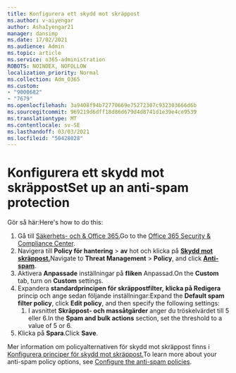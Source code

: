 ```yaml
---
title: Konfigurera ett skydd mot skräppost
ms.author: v-aiyengar
author: AshaIyengar21
manager: dansimp
ms.date: 17/02/2021
ms.audience: Admin
ms.topic: article
ms.service: o365-administration
ROBOTS: NOINDEX, NOFOLLOW
localization_priority: Normal
ms.collection: Adm_O365
ms.custom:
- "9000682"
- "7679"
ms.openlocfilehash: 3a9408f94b72770669e75272307c932303666d6b
ms.sourcegitcommit: 969219d6dff18d86d679d4d8741d1e39e4ce9539
ms.translationtype: MT
ms.contentlocale: sv-SE
ms.lasthandoff: 03/03/2021
ms.locfileid: "50428028"
---
```

# <a name="set-up-an-anti-spam-protection"></a><span data-ttu-id="0179c-102">Konfigurera ett skydd mot skräppost</span><span class="sxs-lookup"><span data-stu-id="0179c-102">Set up an anti-spam protection</span></span>

<span data-ttu-id="0179c-103">Gör så här:</span><span class="sxs-lookup"><span data-stu-id="0179c-103">Here's how to do this:</span></span>

1. <span data-ttu-id="0179c-104">Gå till [Säkerhets- och & Office 365.](https://go.microsoft.com/fwlink/p/?linkid=2077143)</span><span class="sxs-lookup"><span data-stu-id="0179c-104">Go to the [Office 365 Security & Compliance Center](https://go.microsoft.com/fwlink/p/?linkid=2077143).</span></span>
1. <span data-ttu-id="0179c-105">Navigera till **Policy för hantering**  >  **av** hot och klicka på **[Skydd mot skräppost.](https://go.microsoft.com/fwlink/p/?linkid=2077143)**</span><span class="sxs-lookup"><span data-stu-id="0179c-105">Navigate to **Threat Management** > **Policy**, and click **[Anti-spam](https://go.microsoft.com/fwlink/p/?linkid=2077143)**.</span></span>
1. <span data-ttu-id="0179c-106">Aktivera **Anpassade** inställningar på **fliken** Anpassad.</span><span class="sxs-lookup"><span data-stu-id="0179c-106">On the **Custom** tab, turn on **Custom** settings.</span></span>
1. <span data-ttu-id="0179c-107">Expandera **standardprincipen för skräppostfilter,** **klicka på Redigera** princip och ange sedan följande inställningar:</span><span class="sxs-lookup"><span data-stu-id="0179c-107">Expand the **Default spam filter policy**,  click **Edit policy**, and then specify the following settings:</span></span>
    1. <span data-ttu-id="0179c-108">I avsnittet **Skräppost- och massåtgärder** anger du tröskelvärdet till 5 eller 6.</span><span class="sxs-lookup"><span data-stu-id="0179c-108">In the **Spam and bulk actions** section, set the threshold to a value of 5 or 6.</span></span>
1. <span data-ttu-id="0179c-109">Klicka på **Spara**.</span><span class="sxs-lookup"><span data-stu-id="0179c-109">Click **Save**.</span></span>

<span data-ttu-id="0179c-110">Mer information om policyalternativen för skydd mot skräppost finns i [Konfigurera principer för skydd mot skräppost.](https://go.microsoft.com/fwlink/?linkid=2092051)</span><span class="sxs-lookup"><span data-stu-id="0179c-110">To learn more about your anti-spam policy options, see [Configure the anti-spam policies](https://go.microsoft.com/fwlink/?linkid=2092051).</span></span>
